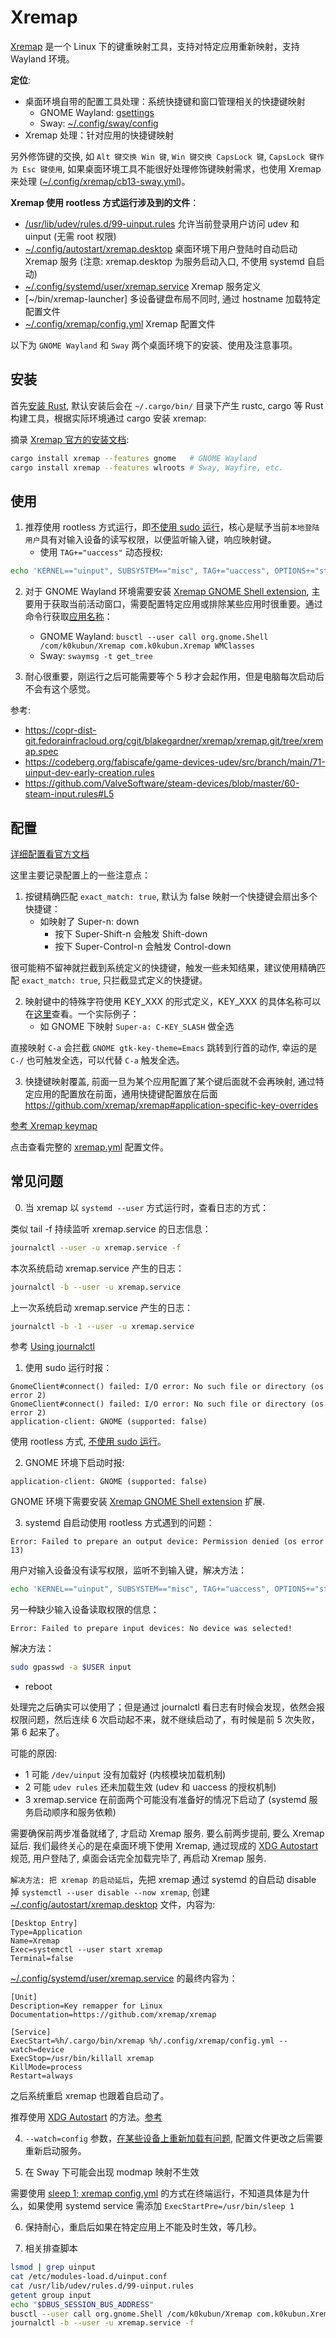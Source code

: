 # Xremap

[Xremap] 是一个 Linux 下的键重映射工具，支持对特定应用重新映射，支持 Wayland 环境。

**定位**:

- 桌面环境自带的配置工具处理：系统快捷键和窗口管理相关的快捷键映射
  - GNOME Wayland: [gsettings]
  - Sway: [~/.config/sway/config]
- Xremap 处理：针对应用的快捷键映射

另外修饰键的交换, 如 `Alt 键交换 Win 键`, `Win 键交换 CapsLock 键`, `CapsLock 键作为 Esc 键使用`,
如果桌面环境工具不能很好处理修饰键映射需求，也使用 Xremap 来处理 ([~/.config/xremap/cb13-sway.yml])。

**Xremap 使用 rootless 方式运行涉及到的文件**：

- [/usr/lib/udev/rules.d/99-uinput.rules] 允许当前登录用户访问 udev 和 uinput (无需 root 权限)
- [~/.config/autostart/xremap.desktop] 桌面环境下用户登陆时自动启动 Xremap 服务 (注意: xremap.desktop 为服务启动入口, 不使用 systemd 自启动)
- [~/.config/systemd/user/xremap.service] Xremap 服务定义
- [~/bin/xremap-launcher] 多设备键盘布局不同时, 通过 hostname 加载特定配置文件
- [~/.config/xremap/config.yml] Xremap 配置文件

以下为 `GNOME Wayland` 和 `Sway` 两个桌面环境下的安装、使用及注意事项。

## 安装

首先[安装 Rust], 默认安装后会在 `~/.cargo/bin/` 目录下产生 rustc, cargo 等 Rust 构建工具，根据实际环境通过 cargo 安装 xremap:

摘录 [Xremap 官方的安装文档]:

```bash
cargo install xremap --features gnome   # GNOME Wayland
cargo install xremap --features wlroots # Sway, Wayfire, etc.
```

## 使用

1. 推荐使用 rootless 方式运行，即[不使用 sudo 运行]，核心是赋予当前`本地登陆用户`具有对输入设备的读写权限，以便监听输入键，响应映射键。
   - 使用 `TAG+="uaccess"` 动态授权:

```bash
echo 'KERNEL=="uinput", SUBSYSTEM=="misc", TAG+="uaccess", OPTIONS+="static_node=uinput"' | sudo tee /usr/lib/udev/rules.d/99-uinput.rules
```

2. 对于 GNOME Wayland 环境需要安装 [Xremap GNOME Shell extension], 主要用于获取当前活动窗口，需要配置特定应用或排除某些应用时很重要。通过命令行获取[应用名称]：
   - GNOME Wayland: `busctl --user call org.gnome.Shell /com/k0kubun/Xremap com.k0kubun.Xremap WMClasses`
   - Sway: `swaymsg -t get_tree`

3. 耐心很重要，刚运行之后可能需要等个 5 秒才会起作用，但是电脑每次启动后不会有这个感觉。

参考:

- https://copr-dist-git.fedorainfracloud.org/cgit/blakegardner/xremap/xremap.git/tree/xremap.spec
- https://codeberg.org/fabiscafe/game-devices-udev/src/branch/main/71-uinput-dev-early-creation.rules
- https://github.com/ValveSoftware/steam-devices/blob/master/60-steam-input.rules#L5

## 配置

[详细配置看官方文档](https://github.com/xremap/xremap#configuration)

这里主要记录配置上的一些注意点：

1. 按键精确匹配 `exact_match: true`, 默认为 false 映射一个快捷键会扇出多个快捷键：
   - 如映射了 Super-n: down
     - 按下 Super-Shift-n 会触发 Shift-down
     - 按下 Super-Control-n 会触发 Control-down

很可能稍不留神就拦截到系统定义的快捷键，触发一些未知结果，建议使用精确匹配 `exact_match: true`, 只拦截显式定义的快捷键。

2. 映射键中的特殊字符使用 KEY_XXX 的形式定义，KEY_XXX 的具体名称可以在[这里]查看。一个实际例子：
   - 如 GNOME 下映射 `Super-a: C-KEY_SLASH` 做全选

直接映射 `C-a` 会拦截 `GNOME gtk-key-theme=Emacs` 跳转到行首的动作, 幸运的是 `C-/` 也可触发全选，可以代替 `C-a` 触发全选。

3. 快捷键映射覆盖, 前面一旦为某个应用配置了某个键后面就不会再映射, 通过特定应用的配置放在前面，通用快捷键配置放在后面
   https://github.com/xremap/xremap#application-specific-key-overrides

[参考 Xremap keymap](https://github.com/xremap/xremap#keymap)

点击查看完整的 [xremap.yml] 配置文件。

## 常见问题

0. 当 xremap 以 `systemd --user` 方式运行时，查看日志的方式：

类似 tail -f 持续监听 xremap.service 的日志信息：

```sh
journalctl --user -u xremap.service -f
```

本次系统启动 xremap.service 产生的日志：

```sh
journalctl -b --user -u xremap.service
```

上一次系统启动 xremap.service 产生的日志：

```sh
journalctl -b -1 --user -u xremap.service
```

参考 [Using journalctl](https://www.loggly.com/ultimate-guide/using-journalctl/)

1. 使用 sudo 运行时报：

```
GnomeClient#connect() failed: I/O error: No such file or directory (os error 2)
GnomeClient#connect() failed: I/O error: No such file or directory (os error 2)
application-client: GNOME (supported: false)
```

使用 rootless 方式, [不使用 sudo 运行]。

2. GNOME 环境下启动时报:

```
application-client: GNOME (supported: false)
```

GNOME 环境下需要安装 [Xremap GNOME Shell extension] 扩展.

3. systemd 自启动使用 rootless 方式遇到的问题：

```
Error: Failed to prepare an output device: Permission denied (os error 13)
```

用户对输入设备没有读写权限，监听不到输入键，解决方法：

```bash
echo 'KERNEL=="uinput", SUBSYSTEM=="misc", TAG+="uaccess", OPTIONS+="static_node=uinput"' | sudo tee /usr/lib/udev/rules.d/99-uinput.rules
```

另一种缺少输入设备读取权限的信息：

```
Error: Failed to prepare input devices: No device was selected!
```

解决方法：

```bash
sudo gpasswd -a $USER input
```

- reboot

处理完之后确实可以使用了；但是通过 journalctl 看日志有时候会发现，依然会报权限问题，然后连续 6 次启动起不来，就不继续启动了，有时候是前 5 次失败，第 6 起来了。

可能的原因:

- 1 可能 `/dev/uinput` 没有加载好 (内核模块加载机制)
- 2 可能 `udev rules` 还未加载生效 (udev 和 uaccess 的授权机制)
- 3 xremap.service 在前面两个可能没有准备好的情况下启动了 (systemd 服务启动顺序和服务依赖)

需要确保前两步准备就绪了, 才启动 Xremap 服务. 要么前两步提前, 要么 Xremap 延后.
我们最终关心的是在桌面环境下使用 Xremap, 通过现成的 [XDG Autostart] 规范, 用户登陆了, 桌面会话完全加载完毕了, 再启动 Xremap 服务.

`解决方法: 把 xremap 的启动延后`，先把 xremap 通过 systemd 的自启动 disable 掉 `systemctl --user disable --now xremap`,
创建 [~/.config/autostart/xremap.desktop] 文件，内容为:

```desktop
[Desktop Entry]
Type=Application
Name=Xremap
Exec=systemctl --user start xremap
Terminal=false
```

[~/.config/systemd/user/xremap.service] 的最终内容为：

```systemd
[Unit]
Description=Key remapper for Linux
Documentation=https://github.com/xremap/xremap

[Service]
ExecStart=%h/.cargo/bin/xremap %h/.config/xremap/config.yml --watch=device
ExecStop=/usr/bin/killall xremap
KillMode=process
Restart=always
```

之后系统重启 xremap 也跟着自启动了。

推荐使用 [XDG Autostart] 的方法。[参考](https://wiki.archlinux.org/title/autostarting)

4. `--watch=config` 参数，[在某些设备上重新加载有问题], 配置文件更改之后需要重新启动服务。

5. 在 Sway 下可能会出现 modmap 映射不生效

需要使用 [sleep 1; xremap config.yml] 的方式在终端运行，不知道具体是为什么，如果使用 systemd service 需添加 `ExecStartPre=/usr/bin/sleep 1`

6. 保持耐心，重启后如果在特定应用上不能及时生效，等几秒。

7. 相关排查脚本

```sh
lsmod | grep uinput
cat /etc/modules-load.d/uinput.conf
cat /usr/lib/udev/rules.d/99-uinput.rules
getent group input
echo "$DBUS_SESSION_BUS_ADDRESS"
busctl --user call org.gnome.Shell /com/k0kubun/Xremap com.k0kubun.Xremap WMClasses
journalctl -b --user -u xremap.service -f
```

[Xremap]: https://github.com/xremap/xremap
[安装 Rust]: https://rustup.rs/
[Xremap 官方的安装文档]: https://github.com/xremap/xremap#installation
[不使用 sudo 运行]: https://github.com/xremap/xremap#running-xremap-without-sudo
[Xremap GNOME Shell extension]: https://extensions.gnome.org/extension/5060/xremap/
[这里]: https://github.com/emberian/evdev/blob/1d020f11b283b0648427a2844b6b980f1a268221/src/scancodes.rs#L78
[xremap.service]: https://github.com/ueaner/dotfiles/blob/main/.config/systemd/user/xremap.service
[xremap.yml]: https://github.com/ueaner/dotfiles/blob/main/.config/xremap/config.yml
[~/.config/xremap/config.yml]: https://github.com/ueaner/dotfiles/blob/main/.config/xremap/config.yml
[~/.config/xremap/cb13-sway.yml]: https://github.com/ueaner/dotfiles/blob/main/.config/xremap/cb13-sway.yml
[~/.config/autostart/xremap.desktop]: https://github.com/ueaner/dotfiles/tree/main/.config/autostart/xremap.desktop
[~/.config/systemd/user/xremap.service]: https://github.com/ueaner/dotfiles/blob/main/.config/systemd/user/xremap.service
[/usr/lib/udev/rules.d/99-uinput.rules]: https://github.com/ueaner/dotfiles/blob/main/.config/xremap/99-uinput.rules
[gsettings]: https://github.com/ueaner/dotfiles/blob/main/bin/gnome-gsettings-macos-ish
[~/.config/sway/config]: https://github.com/ueaner/dotfiles/blob/main/.config/sway/config
[应用名称]: https://github.com/xremap/xremap#application
[systemd bootup]: https://www.freedesktop.org/software/systemd/man/bootup.html
[在某些设备上重新加载有问题]: https://github.com/xremap/xremap/issues/221
[XDG Autostart]: https://specifications.freedesktop.org/autostart-spec/autostart-spec-latest.html
[sleep 1; xremap config.yml]: https://github.com/k0kubun/xremap/issues/105#issuecomment-1190994137
